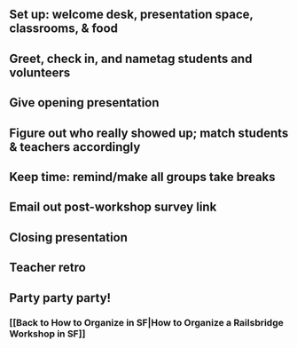 ## Set up: welcome desk, presentation space, classrooms, & food
## Greet, check in, and nametag students and volunteers
## Give opening presentation
## Figure out who really showed up; match students & teachers accordingly
## Keep time: remind/make all groups take breaks
## Email out post-workshop survey link
## Closing presentation
## Teacher retro
## Party party party!
### [[Back to How to Organize in SF|How to Organize a Railsbridge Workshop in SF]]